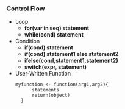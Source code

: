 ### Control Flow

* Loop
    * **for(var in seq) statement**
    * **while(cond) statement**
* Condition
    * **if(cond) statement**
    * **if(cond) statement1 else statement2**
    * **ifelse(cond,statement1,statement2)**
    * **switch(expr, statement)**
* User-Written Function
    ```
    myfunction <- function(arg1,arg2){
          statements
          return(object)
      }
    ```    
